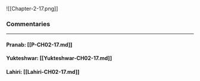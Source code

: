 ![[Chapter-2-17.png]]

### Commentaries

---

#### Pranab: [[P-CH02-17.md]]

#### Yukteshwar: [[Yukteshwar-CH02-17.md]]

#### Lahiri: [[Lahiri-CH02-17.md]]
